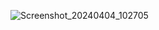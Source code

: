 

![Screenshot_20240404_102705](https://github.com/fikurniawan/business_card/assets/19898561/9e06c7ff-6fa4-4ddc-9130-25b3cf57b8eb)
